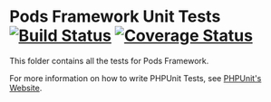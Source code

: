 # Pods Framework Unit Tests [![Build Status](https://secure.travis-ci.org/pods-framework/pods.png?branch=master)](http://travis-ci.org/pods-framework/pods) [![Coverage Status](https://coveralls.io/repos/pods-framework/pods/badge.png)](https://coveralls.io/r/pods-framework/pods) #


This folder contains all the tests for Pods Framework.

For more information on how to write PHPUnit Tests, see [PHPUnit's Website](http://www.phpunit.de/manual/3.6/en/writing-tests-for-phpunit.html).